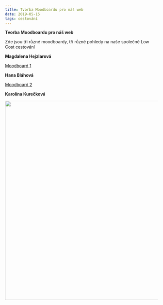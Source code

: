 ```yaml
---
title: Tvorba Moodboardu pro náš web
date: 2019-05-15
tags: cestování
---
```


**Tvorba Moodboardu pro náš web**


 
<p> Zde jsou tři různé moodboardy, tři různé pohledy na naše společné Low Cost cestování <br></p> 

**Magdalena Hejzlarová**

 <a href="https://www.canva.com/design/DADYsy_jjGA/share/preview?token=ag6KUAEiKSd2XdVCDMeRZA&role=EDITOR&utm_content=DADYsy_jjGA&utm_campaign=designshare&utm_medium=link&utm_source=sharebutton">Moodboard 1</a>
 
 **Hana Bláhová**

 <a href="https://www.canva.com/design/DADZuXGtgHQ/4voarh9MNtw6oHfAuvHRjQ/view?fbclid=IwAR3kTZV9Ij0AyLCNL-gCgzhntq-j0k4jDmmEzeizIa7F46kq988dEEiAWok#1">Moodboard 2</a>
 
**Karolína Kurečková**

 <img src="https://is.muni.cz/auth/www/462458/export_canvas_moodboard-190417_1340.png" width="655">
 
 

